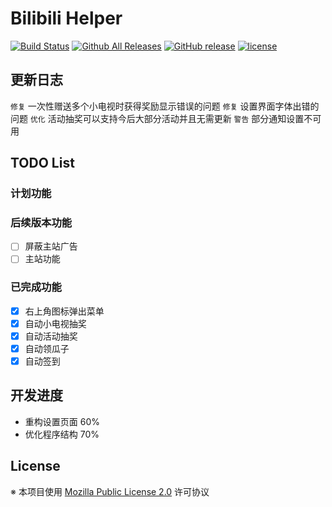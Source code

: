 # Bilibili Helper

[![Build Status](https://travis-ci.org/MoeHero/BilibiliHelper.svg?branch=master)](https://travis-ci.org/MoeHero/BilibiliHelper)
[![Github All Releases](https://img.shields.io/github/downloads/MoeHero/BilibiliHelper/total.svg)](https://github.com/MoeHero/BilibiliHelper/releases)
[![GitHub release](https://img.shields.io/github/release/MoeHero/BilibiliHelper.svg)](https://github.com/MoeHero/BilibiliHelper/releases)
[![license](https://img.shields.io/badge/license-MPL--2.0-blue.svg)](https://github.com/MoeHero/BilibiliHelper/blob/master/LICENSE)

## 更新日志
`修复` 一次性赠送多个小电视时获得奖励显示错误的问题
`修复` 设置界面字体出错的问题
`优化` 活动抽奖可以支持今后大部分活动并且无需更新
`警告` 部分通知设置不可用

## TODO List
### 计划功能

### 后续版本功能
- [ ] 屏蔽主站广告
- [ ] 主站功能

### 已完成功能
- [x] 右上角图标弹出菜单
- [x] 自动小电视抽奖
- [x] 自动活动抽奖
- [x] 自动领瓜子
- [x] 自动签到

## 开发进度
- 重构设置页面 60%
- 优化程序结构 70%

## License
※ 本项目使用 [Mozilla Public License 2.0](https://github.com/MoeHero/BilibiliHelper/blob/master/LICENSE) 许可协议